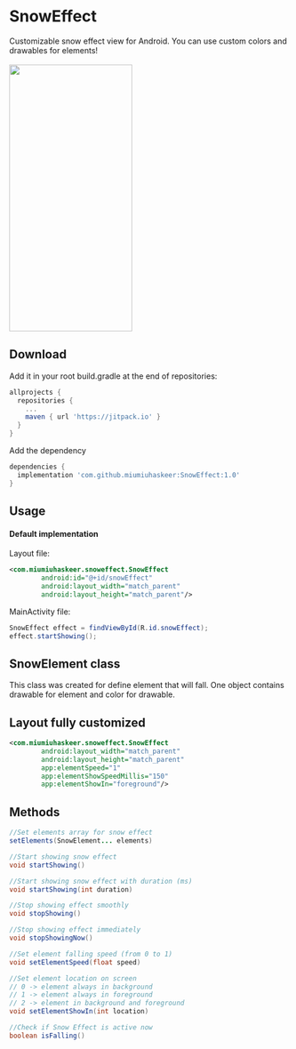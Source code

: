 # SnowEffect
Customizable snow effect view for Android. You can use custom colors and drawables for elements!
<br><br>
<img src="https://github.com/miumiuhaskeer/SnowEffect/blob/master/arts/snow_effect_demonstration.gif" width="221.25" height="480" />

## Download
Add it in your root build.gradle at the end of repositories:
```gradle
allprojects {
  repositories {
    ...
    maven { url 'https://jitpack.io' }
  }
}
```
Add the dependency
```gradle
dependencies {
  implementation 'com.github.miumiuhaskeer:SnowEffect:1.0'
}
```
## Usage
#### Default implementation
Layout file:
```xml
<com.miumiuhaskeer.snoweffect.SnowEffect
        android:id="@+id/snowEffect"
        android:layout_width="match_parent"
        android:layout_height="match_parent"/>
```
MainActivity file:
```Java
SnowEffect effect = findViewById(R.id.snowEffect);
effect.startShowing();
```
## SnowElement class
This class was created for define element that will fall. One object contains drawable for element and color for drawable.

## Layout fully customized
```xml
<com.miumiuhaskeer.snoweffect.SnowEffect
        android:layout_width="match_parent"
        android:layout_height="match_parent"
        app:elementSpeed="1"
        app:elementShowSpeedMillis="150"
        app:elementShowIn="foreground"/>
```

## Methods
```Java
//Set elements array for snow effect
setElements(SnowElement... elements)

//Start showing snow effect
void startShowing()

//Start showing snow effect with duration (ms)
void startShowing(int duration)

//Stop showing effect smoothly
void stopShowing()

//Stop showing effect immediately
void stopShowingNow()

//Set element falling speed (from 0 to 1)
void setElementSpeed(float speed)

//Set element location on screen
// 0 -> element always in background
// 1 -> element always in foreground
// 2 -> element in background and foreground
void setElementShowIn(int location)

//Check if Snow Effect is active now
boolean isFalling()
```
